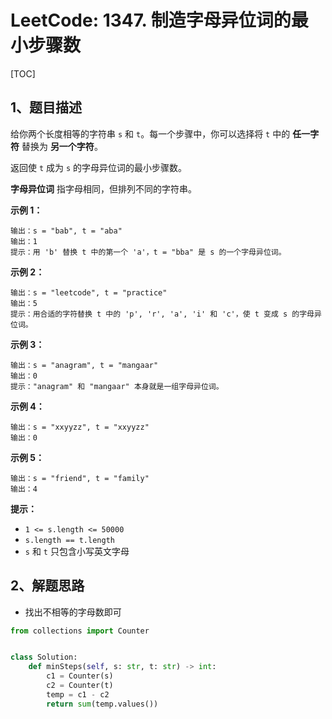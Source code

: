 # LeetCode: 1347. 制造字母异位词的最小步骤数

[TOC]

## 1、题目描述

给你两个长度相等的字符串 `s` 和 `t`。每一个步骤中，你可以选择将 `t` 中的 **任一字符** 替换为 **另一个字符**。

返回使 `t` 成为 `s` 的字母异位词的最小步骤数。

**字母异位词** 指字母相同，但排列不同的字符串。

 

**示例 1：**

```
输出：s = "bab", t = "aba"
输出：1
提示：用 'b' 替换 t 中的第一个 'a'，t = "bba" 是 s 的一个字母异位词。
```

**示例 2：**

```
输出：s = "leetcode", t = "practice"
输出：5
提示：用合适的字符替换 t 中的 'p', 'r', 'a', 'i' 和 'c'，使 t 变成 s 的字母异位词。
```

**示例 3：**

```
输出：s = "anagram", t = "mangaar"
输出：0
提示："anagram" 和 "mangaar" 本身就是一组字母异位词。 
```

**示例 4：**

```
输出：s = "xxyyzz", t = "xxyyzz"
输出：0
```

**示例 5：**

```
输出：s = "friend", t = "family"
输出：4
```

 

**提示：**

- `1 <= s.length <= 50000`
- `s.length == t.length`
- `s` 和 `t` 只包含小写英文字母

## 2、解题思路

- 找出不相等的字母数即可

```python
from collections import Counter


class Solution:
    def minSteps(self, s: str, t: str) -> int:
        c1 = Counter(s)
        c2 = Counter(t)
        temp = c1 - c2
        return sum(temp.values())
```

